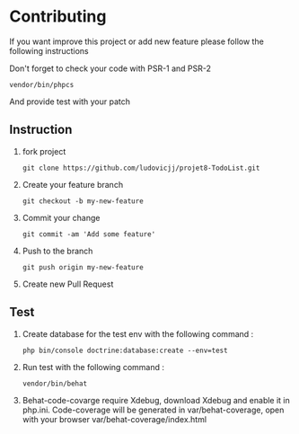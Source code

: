 # Contributing

If you want improve this project or add new feature please follow the following instructions

Don't forget to check your code with PSR-1 and PSR-2

```
vendor/bin/phpcs
```

And provide test with your patch

## Instruction

1.  fork project 

        git clone https://github.com/ludovicjj/projet8-TodoList.git

2.  Create your feature branch

        git checkout -b my-new-feature

3.  Commit your change
    
        git commit -am 'Add some feature'

4.  Push to the branch

        git push origin my-new-feature
        
5.  Create new Pull Request

## Test

1.  Create database for the test env with the following command :

        php bin/console doctrine:database:create --env=test

2.  Run test with the following command :

        vendor/bin/behat

3.  Behat-code-covarge require Xdebug, download Xdebug and enable it in php.ini. Code-coverage will be generated in var/behat-coverage, open with your browser var/behat-coverage/index.html
